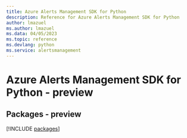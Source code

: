 ```yaml
---
title: Azure Alerts Management SDK for Python
description: Reference for Azure Alerts Management SDK for Python
author: lmazuel
ms.author: lmazuel
ms.data: 04/05/2023
ms.topic: reference
ms.devlang: python
ms.service: alertsmanagement
---
```

# Azure Alerts Management SDK for Python - preview
## Packages - preview
[!INCLUDE [packages](alerts-management-index.md)]